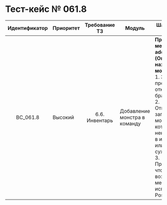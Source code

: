 # Тест-кейс № 061.8

| Идентификатор | Приоритет | Требование ТЗ | Модуль | Шаги тест-кейса | Ожидаемый результат |
| :---: | ----- | :---: | ----- | ----- | ----- |
|   BC\_061.8 |   Высокий | 6.6. Инвентарь  | Добавление монстра в команду |   **Проверка метода addToTeam (Ошибка нахождения монстра)**.  <br> 1\. Запустить проект и открыть браузер. <br> 2\. Отправить запрос с id монстра, которые ненаходится в инвентае или не сужествует. <br> 3\. Проверить, что возвращает метод, используя Postman. |   **Ошибка** <br> `1460` - монстр с данным айди не был найден <br> Ожидаемый ответ от сервера: <br> {"result": "error", <br>"error": { <br> "1460": 242, <br> "text": "monster with that ID has not been found" <br>}} |
